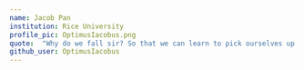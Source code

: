 ```yaml
---
name: Jacob Pan
institution: Rice University
profile_pic: OptimusIacobus.png
quote:  "Why do we fall sir? So that we can learn to pick ourselves up." --Alfred Pennyworth, Batman Begins
github_user: OptimusIacobus
---
```

